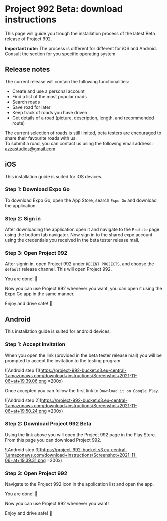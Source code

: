 # Project 992 Beta: download instructions

This page will guide you trough the installation process of the latest Beta release of Project 992. 

**Important note:** The process is different for different for iOS and Android. Consult the section for you specific operating system.

## Release notes

The current release will contain the following functionalities:

- Create and use a personal account
- Find a list of the most popular roads
- Search roads
- Save road for later
- Keep track of roads you have driven
- Get details of a road (picture, description, length, and recommended route)

The current selection of roads is still limited, beta testers are encouraged to share their favourite roads with us.  
To submit a road, you can contact us using the following email address: [azzastudios@gmail.com](mailto:azzastudios@gmail.com)

## iOS

This installation guide is suited for iOS devices.

### Step 1: Download Expo Go

To download Expo Go, open the App Store, search `Expo Go` and download the application.


### Step 2: Sign in

After downloading the application open it and navigate to the `Profile` page using the bottom tab navigator. Now sign in to the shared expo account using the credentials you received in the beta tester release mail.

### Step 3: Open Project 992

After signin in, open Project 992 under `RECENT PROJECTS`, and choose the `default` release channel. This will open Project 992.

You are done! :clap:  

Now you can use Project 992 whenever you want, you can open it using the Expo Go app in the same manner.

Enjoy and drive safe! 🚗


## Android

This installation guide is suited for android devices.

### Step 1: Accept invitation

When you open the link (provided in the beta tester release mail) you will be prompted to accept the invitation to the testing program. 

![Android step 1](https://project-992-bucket.s3.eu-central-1.amazonaws.com/download+instructions/Screenshot+2021-11-06+at+19.39.06.png =200x)

Once accepted you can follow the first link to `Download it on Google Play`. 

![Android step 2](https://project-992-bucket.s3.eu-central-1.amazonaws.com/download+instructions/Screenshot+2021-11-06+at+19.50.24.png =200x)


### Step 2: Download Project 992 Beta

Using the link above you will open the Project 992 page in the Play Store. From this page you can download Project 992.

![Android step 3](https://project-992-bucket.s3.eu-central-1.amazonaws.com/download+instructions/Screenshot+2021-11-06+at+19.39.31.png =200x)

### Step 3: Open Project 992

Navigate to the Project 992 icon in the application list and open the app.

You are done! :clap:  

Now you can use Project 992 whenever you want!

Enjoy and drive safe! 🚗
